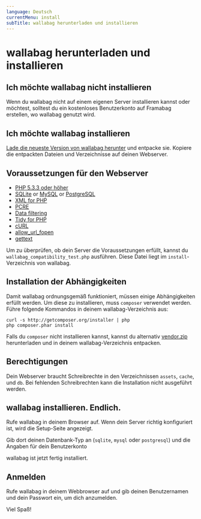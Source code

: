 ```yaml
---
language: Deutsch
currentMenu: install
subTitle: wallabag herunterladen und installieren
---
```


# wallabag herunterladen und installieren
## Ich möchte wallabag nicht installieren
Wenn du wallabag nicht auf einem eigenen Server installieren kannst oder möchtest, solltest du ein kostenloses Benutzerkonto auf Framabag erstellen, wo wallabag genutzt wird.

## Ich möchte wallabag installieren
 
[Lade die neueste Version von wallabag herunter](http://www.wallabag.org/download) und entpacke sie. Kopiere die entpackten Dateien und Verzeichnisse auf deinen Webserver.

## Voraussetzungen für den Webserver
* [PHP 5.3.3 oder höher](http://php.net/manual/en/install.php)
* [SQLite](http://php.net/manual/en/book.sqlite.php) or [MySQL](http://php.net/manual/fr/book.mysql.php) or [PostgreSQL](http://php.net/manual/en/book.pgsql.php)
* [XML for PHP](http://php.net/xml)
* [PCRE](http://php.net/pcre)
* [Data filtering](http://php.net/manual/book.filter.php)
* [Tidy for PHP](http://php.net/tidy)
* [cURL](http://php.net/curl)
* [allow_url_fopen](http://www.php.net/manual/en/filesystem.configuration.php#ini.allow-url-fopen)
* [gettext](http://php.net/manual/en/book.gettext.php)

Um zu überprüfen, ob dein Server die Voraussetzungen erfüllt, kannst du `wallabag_compatibility_test.php` ausführen. Diese Datei liegt im `install`-Verzeichnis von wallabag.

## Installation der Abhängigkeiten
Damit wallabag ordnungsgemäß funktioniert, müssen einige Abhängigkeiten erfüllt werden. Um diese zu installieren, muss `composer` verwendet werden. Führe folgende Kommandos in deinem wallabag-Verzeichnis aus:

    curl -s http://getcomposer.org/installer | php
    php composer.phar install

Falls du `composer` nicht installieren kannst, kannst du alternativ [vendor.zip](http://wllbg.org/vendor) herunterladen und in deinem wallabag-Verzeichnis entpacken. 

## Berechtigungen
Dein Webserver braucht Schreibrechte in den Verzeichnissen `assets`, `cache`, und `db`. Bei fehlenden Schreibrechten kann die Installation nicht ausgeführt werden.

## wallabag installieren. Endlich.
Rufe wallabag in deinem Browser auf. Wenn dein Server richtig konfiguriert ist, wird die Setup-Seite angezeigt.

Gib dort deinen Datenbank-Typ an (`sqlite`, `mysql` oder `postgresql`) und die Angaben für dein Benutzerkonto

wallabag ist jetzt fertig installiert.

## Anmelden 
Rufe wallabag in deinem Webbrowser auf und gib deinen Benutzernamen und dein Passwort ein, um dich anzumelden.

Viel Spaß!
